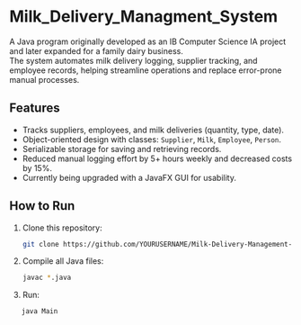 # Milk_Delivery_Managment_System

A Java program originally developed as an IB Computer Science IA project and later expanded for a family dairy business.  
The system automates milk delivery logging, supplier tracking, and employee records, helping streamline operations and 
replace error-prone manual processes.

## Features
- Tracks suppliers, employees, and milk deliveries (quantity, type, date).
- Object-oriented design with classes: `Supplier`, `Milk`, `Employee`, `Person`.
- Serializable storage for saving and retrieving records.
- Reduced manual logging effort by 5+ hours weekly and decreased costs by 15%.
- Currently being upgraded with a JavaFX GUI for usability.

## How to Run
1. Clone this repository:
   ```bash
   git clone https://github.com/YOURUSERNAME/Milk-Delivery-Management-System.git
2. Compile all Java files:
    ```bash
   javac *.java
3. Run: 
```bash
   java Main
